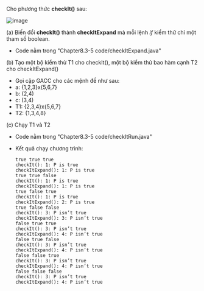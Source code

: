 Cho phương thức **checkIt()** sau:

![image](https://user-images.githubusercontent.com/48431650/95806119-2594cf00-0d31-11eb-9ccd-1aac1e0a7c5b.png)

(a) Biến đổi **checkIt()** thành **checkItExpand** mà mỗi lệnh *if* kiểm thử chỉ một tham số boolean.
* Code nằm trong "Chapter8.3-5 code/checkItExpand.java"

(b) Tạo một bộ kiểm thử T1 cho checkIt(), một bộ kiểm thử bao hàm cạnh T2 cho checkItExpand()

* Gọi cặp GACC cho các mệnh đề như sau:
 * a: {1,2,3}x{5,6,7}
 * b: (2,4)
 * c: (3,4)
* T1: {2,3,4}x{5,6,7}
* T2: {1,3,4,8}

(c) Chạy T1 và T2
* Code nằm trong "Chapter8.3-5 code/checkItRun.java"
* Kết quả chạy chương trình:

      true true true
      checkIt(): 1: P is true
      checkItExpand(): 1: P is true
      true true false
      checkIt(): 1: P is true
      checkItExpand(): 1: P is true
      true false true
      checkIt(): 1: P is true
      checkItExpand(): 2: P is true
      true false false
      checkIt(): 3: P isn’t true
      checkItExpand(): 3: P isn’t true
      false true true
      checkIt(): 3: P isn’t true
      checkItExpand(): 4: P isn’t true
      false true false
      checkIt(): 3: P isn’t true
      checkItExpand(): 4: P isn’t true
      false false true
      checkIt(): 3: P isn’t true
      checkItExpand(): 4: P isn’t true
      false false false
      checkIt(): 3: P isn’t true
      checkItExpand(): 4: P isn’t true
